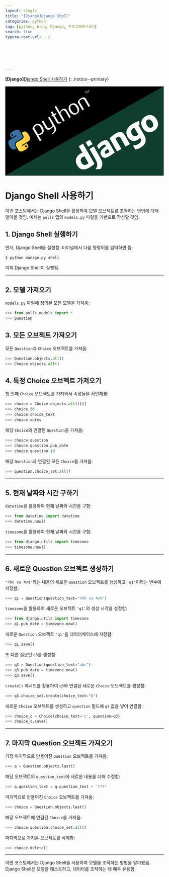 ```yaml
---
layout: single
title: "[Django]Django Shell"
categories: python
tag: [python, blog, Django, 프로그래머스4기]
search: true
typora-root-url: ../





---
```








**[Django]**[Django Shell 사용하기](https://park-chanyeong.github.io)
{: .notice--primary}





![image-20241007015233582](/images/2024-10-08-django5/image-20241007015233582.png)





# Django Shell 사용하기

이번 포스팅에서는 Django Shell을 활용하여 모델 오브젝트를 조작하는 방법에 대해 알아볼 것임. 예제는 `polls` 앱의 `models.py` 파일을 기반으로 작성할 것임.





## 1. Django Shell 실행하기

먼저, Django Shell을 실행함. 터미널에서 다음 명령어를 입력하면 됨:

```bash
$ python manage.py shell
```

이제 Django Shell이 실행됨.

------



## 2. 모델 가져오기

`models.py` 파일에 정의된 모든 모델을 가져옴:

```python
>>> from polls.models import *
>>> Question
```



## 3. 모든 오브젝트 가져오기

모든 `Question`과 `Choice` 오브젝트를 가져옴:

```python
>>> Question.objects.all()
>>> Choice.objects.all()
```



## 4. 특정 Choice 오브젝트 가져오기

첫 번째 `Choice` 오브젝트를 가져와서 속성들을 확인해봄:

```python
>>> choice = Choice.objects.all()[0]
>>> choice.id
>>> choice.choice_text
>>> choice.votes
```

해당 `Choice`와 연결된 `Question`을 가져옴:

```python
>>> choice.question
>>> choice.question.pub_date
>>> choice.question.id
```

해당 `Question`과 연결된 모든 `Choice`를 가져옴:

```python
>>> question.choice_set.all()
```

------



## 5. 현재 날짜와 시간 구하기

`datetime`을 활용하여 현재 날짜와 시간을 구함:

```python
>>> from datetime import datetime
>>> datetime.now()
```

`timezone`을 활용하여 현재 날짜와 시간을 구함:

```python
>>> from django.utils import timezone
>>> timezone.now()
```

------



## 6. 새로운 Question 오브젝트 생성하기

`"커피 vs 녹차"`라는 내용의 새로운 `Question` 오브젝트를 생성하고 `'q1'`이라는 변수에 저장함:

```python
>>> q1 = Question(question_text="커피 vs 녹차")
```

`timezone`을 활용하여 새로운 오브젝트 `'q1'`의 생성 시각을 설정함:

```python
>>> from django.utils import timezone
>>> q1.pub_date = timezone.now()
```

새로운 `Question` 오브젝트 `'q1'`을 데이터베이스에 저장함:

```python
>>> q1.save()
```

또 다른 질문인 `q3`를 생성함:

```python
>>> q3 = Question(question_text="abc")
>>> q3.pub_date = timezone.now()
>>> q3.save()
```

`create()` 메서드를 활용하여 `q3`와 연결된 새로운 `Choice` 오브젝트를 생성함:

```python
>>> q3.choice_set.create(choice_text="b")
```

새로운 `Choice` 오브젝트를 생성하고 `question` 필드에 `q3` 값을 넣어 연결함:

```python
>>> choice_c = Choice(choice_text='c', question=q3)
>>> choice_c.save()
```

------



## 7. 마지막 Question 오브젝트 가져오기

가장 마지막으로 만들어진 `Question` 오브젝트를 가져옴:

```python
>>> q = Question.objects.last()
```

해당 오브젝트의 `question_text`에 새로운 내용을 더해 수정함:

```python
>>> q.question_text = q.question_text + '???'
```

마지막으로 만들어진 `Choice` 오브젝트를 가져옴:

```python
>>> choice = Question.objects.last()
```

해당 오브젝트에 연결된 `Choice`를 가져옴:

```python
>>> choice.question.choice_set.all()
```

마지막으로 가져온 오브젝트를 삭제함:

```python
>>> choice.delete()
```

------

이번 포스팅에서는 Django Shell을 사용하여 모델을 조작하는 방법을 알아봤음. Django Shell은 모델을 테스트하고, 데이터를 조작하는 데 매우 유용함.